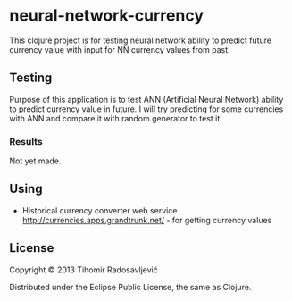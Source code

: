 # neural-network-currency

This clojure project is for testing neural network ability to predict future currency value with input for NN currency values from past.

## Testing

Purpose of this application is to test ANN (Artificial Neural Network) ability to predict currency value in future. I will try predicting for some currencies with ANN and compare it with random generator to test it.

### Results

Not yet made.

## Using

 - Historical currency converter web service http://currencies.apps.grandtrunk.net/ - for getting currency values
 

## License

Copyright © 2013 Tihomir Radosavljević

Distributed under the Eclipse Public License, the same as Clojure.
